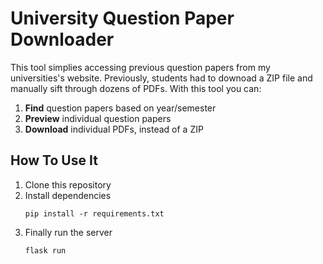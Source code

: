 # University Question Paper Downloader 

This tool simplies accessing previous question papers from my universities's website. Previously, students had to downoad a ZIP file and manually sift through dozens of PDFs. With this tool you can:

1. **Find** question papers based on year/semester
2. **Preview** individual question papers
3. **Download** individual PDFs, instead of a ZIP

## How To Use It
1. Clone this repository
2. Install dependencies
   ```
   pip install -r requirements.txt
   ```
4. Finally run the server
   ```
   flask run
   ```
